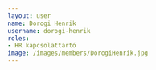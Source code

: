 ```yaml
---
layout: user
name: Dorogi Henrik
username: dorogi-henrik
roles:
- HR kapcsolattartó
image: /images/members/DorogiHenrik.jpg
---
```

